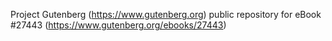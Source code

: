 Project Gutenberg (https://www.gutenberg.org) public repository for eBook #27443 (https://www.gutenberg.org/ebooks/27443)
